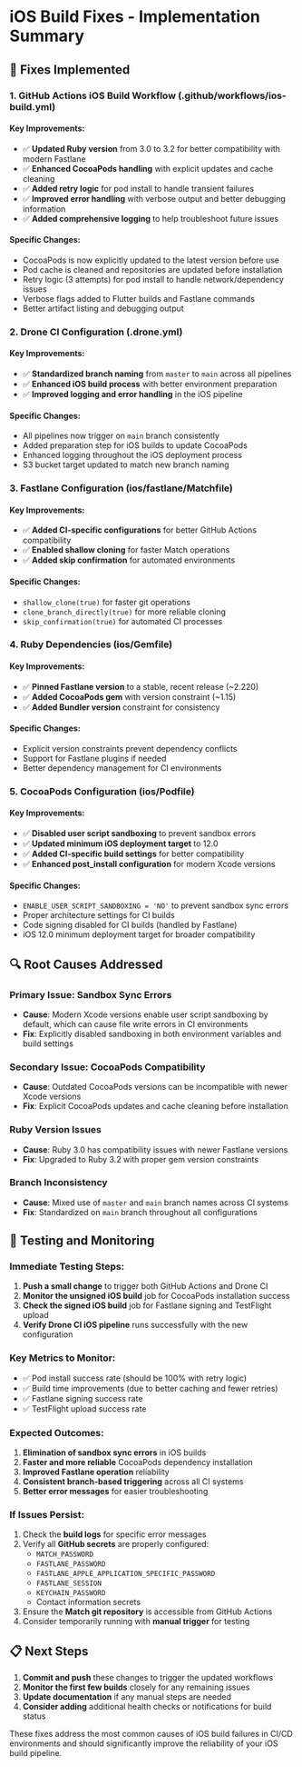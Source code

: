 # iOS Build Fixes - Implementation Summary

## 🚀 Fixes Implemented

### 1. **GitHub Actions iOS Build Workflow (.github/workflows/ios-build.yml)**

#### **Key Improvements:**
- ✅ **Updated Ruby version** from 3.0 to 3.2 for better compatibility with modern Fastlane
- ✅ **Enhanced CocoaPods handling** with explicit updates and cache cleaning
- ✅ **Added retry logic** for pod install to handle transient failures
- ✅ **Improved error handling** with verbose output and better debugging information
- ✅ **Added comprehensive logging** to help troubleshoot future issues

#### **Specific Changes:**
- CocoaPods is now explicitly updated to the latest version before use
- Pod cache is cleaned and repositories are updated before installation
- Retry logic (3 attempts) for pod install to handle network/dependency issues
- Verbose flags added to Flutter builds and Fastlane commands
- Better artifact listing and debugging output

### 2. **Drone CI Configuration (.drone.yml)**

#### **Key Improvements:**
- ✅ **Standardized branch naming** from `master` to `main` across all pipelines
- ✅ **Enhanced iOS build process** with better environment preparation
- ✅ **Improved logging and error handling** in the iOS pipeline

#### **Specific Changes:**
- All pipelines now trigger on `main` branch consistently
- Added preparation step for iOS builds to update CocoaPods
- Enhanced logging throughout the iOS deployment process
- S3 bucket target updated to match new branch naming

### 3. **Fastlane Configuration (ios/fastlane/Matchfile)**

#### **Key Improvements:**
- ✅ **Added CI-specific configurations** for better GitHub Actions compatibility
- ✅ **Enabled shallow cloning** for faster Match operations
- ✅ **Added skip confirmation** for automated environments

#### **Specific Changes:**
- `shallow_clone(true)` for faster git operations
- `clone_branch_directly(true)` for more reliable cloning
- `skip_confirmation(true)` for automated CI processes

### 4. **Ruby Dependencies (ios/Gemfile)**

#### **Key Improvements:**
- ✅ **Pinned Fastlane version** to a stable, recent release (~2.220)
- ✅ **Added CocoaPods gem** with version constraint (~1.15)
- ✅ **Added Bundler version** constraint for consistency

#### **Specific Changes:**
- Explicit version constraints prevent dependency conflicts
- Support for Fastlane plugins if needed
- Better dependency management for CI environments

### 5. **CocoaPods Configuration (ios/Podfile)**

#### **Key Improvements:**
- ✅ **Disabled user script sandboxing** to prevent sandbox errors
- ✅ **Updated minimum iOS deployment target** to 12.0
- ✅ **Added CI-specific build settings** for better compatibility
- ✅ **Enhanced post_install configuration** for modern Xcode versions

#### **Specific Changes:**
- `ENABLE_USER_SCRIPT_SANDBOXING = 'NO'` to prevent sandbox sync errors
- Proper architecture settings for CI builds
- Code signing disabled for CI builds (handled by Fastlane)
- iOS 12.0 minimum deployment target for broader compatibility

## 🔍 Root Causes Addressed

### **Primary Issue: Sandbox Sync Errors**
- **Cause**: Modern Xcode versions enable user script sandboxing by default, which can cause file write errors in CI environments
- **Fix**: Explicitly disabled sandboxing in both environment variables and build settings

### **Secondary Issue: CocoaPods Compatibility**
- **Cause**: Outdated CocoaPods versions can be incompatible with newer Xcode versions
- **Fix**: Explicit CocoaPods updates and cache cleaning before installation

### **Ruby Version Issues**
- **Cause**: Ruby 3.0 has compatibility issues with newer Fastlane versions
- **Fix**: Upgraded to Ruby 3.2 with proper gem version constraints

### **Branch Inconsistency**
- **Cause**: Mixed use of `master` and `main` branch names across CI systems
- **Fix**: Standardized on `main` branch throughout all configurations

## 🧪 Testing and Monitoring

### **Immediate Testing Steps:**
1. **Push a small change** to trigger both GitHub Actions and Drone CI
2. **Monitor the unsigned iOS build** job for CocoaPods installation success
3. **Check the signed iOS build** job for Fastlane signing and TestFlight upload
4. **Verify Drone CI iOS pipeline** runs successfully with the new configuration

### **Key Metrics to Monitor:**
- ✅ Pod install success rate (should be 100% with retry logic)
- ✅ Build time improvements (due to better caching and fewer retries)
- ✅ Fastlane signing success rate
- ✅ TestFlight upload success rate

### **Expected Outcomes:**
1. **Elimination of sandbox sync errors** in iOS builds
2. **Faster and more reliable** CocoaPods dependency installation
3. **Improved Fastlane operation** reliability
4. **Consistent branch-based triggering** across all CI systems
5. **Better error messages** for easier troubleshooting

### **If Issues Persist:**
1. Check the **build logs** for specific error messages
2. Verify all **GitHub secrets** are properly configured:
   - `MATCH_PASSWORD`
   - `FASTLANE_PASSWORD`
   - `FASTLANE_APPLE_APPLICATION_SPECIFIC_PASSWORD`
   - `FASTLANE_SESSION`
   - `KEYCHAIN_PASSWORD`
   - Contact information secrets
3. Ensure the **Match git repository** is accessible from GitHub Actions
4. Consider temporarily running with **manual trigger** for testing

## 📋 Next Steps

1. **Commit and push** these changes to trigger the updated workflows
2. **Monitor the first few builds** closely for any remaining issues
3. **Update documentation** if any manual steps are needed
4. **Consider adding** additional health checks or notifications for build status

These fixes address the most common causes of iOS build failures in CI/CD environments and should significantly improve the reliability of your iOS build pipeline.